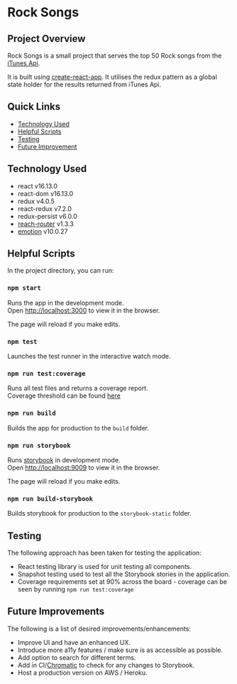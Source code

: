 # Rock Songs

## Project Overview

Rock Songs is a small project that serves the top 50 Rock songs from the [iTunes Api](https://itunes.apple.com/search?term=rock&media=music).<br />

It is built using [create-react-app](https://create-react-app.dev/docs/getting-started/). It utilises the redux pattern as a global state holder for the results returned from iTunes Api.

## Quick Links

- [Technology Used](#technology-used)
- [Helpful Scripts](#helpful-scripts)
- [Testing](#testing)
- [Future Improvement](#future-improvements)

## Technology Used

- react v16.13.0
- react-dom v16.13.0
- redux v4.0.5
- react-redux v7.2.0
- redux-persist v6.0.0
- [reach-router](https://reach.tech/router) v1.3.3
- [emotion](https://emotion.sh/docs/introduction) v10.0.27

## Helpful Scripts

In the project directory, you can run:

### `npm start`

Runs the app in the development mode.<br />
Open [http://localhost:3000](http://localhost:3000) to view it in the browser.

The page will reload if you make edits.<br />

### `npm test`

Launches the test runner in the interactive watch mode.<br />

### `npm run test:coverage`

Runs all test files and returns a coverage report.<br />
Coverage threshold can be found [here](https://github.com/macdom78/rock-songs/blob/master/package.json#L63)

### `npm run build`

Builds the app for production to the `build` folder.<br />

### `npm run storybook`

Runs [storybook](https://storybook.js.org/docs/basics/introduction/) in development mode.<br />
Open [http://localhost:9009](http://localhost:9009) to view it in the browser.

The page will reload if you make edits.<br />

### `npm run build-storybook`

Builds storybook for production to the `storybook-static` folder.<br />

## Testing

The following approach has been taken for testing the application:

- React testing library is used for unit testing all components.
- Snapshot testing used to test all the Storybook stories in the application.
- Coverage requirements set at 90% across the board - coverage can be seen by running `npm run test:coverage`

## Future Improvements

The following is a list of desired improvements/enhancements:

- Improve UI and have an enhanced UX.
- Introduce more a11y features / make sure is as accessible as possible.
- Add option to search for different terms.
- Add in CI/[Chromatic](https://www.chromaticqa.com/) to check for any changes to Storybook.
- Host a production version on AWS / Heroku.
